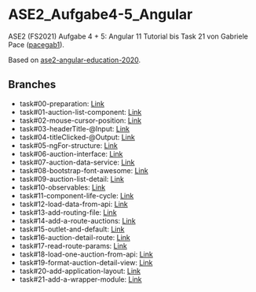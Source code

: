 # ASE2_Aufgabe4-5_Angular
ASE2 (FS2021) Aufgabe 4 + 5: Angular 11 Tutorial bis Task 21
von Gabriele Pace ([pacegab1](https://github.zhaw.ch/pacegab1)).

Based on [ase2-angular-education-2020](https://github.zhaw.ch/bacn/ase2-angular-education-2020).

## Branches
- task#00-preparation: [Link](https://github.zhaw.ch/pacegab1/ASE2_Aufgabe4-5_Angular/tree/task%2300-preparation)
- task#01-auction-list-component: [Link](https://github.zhaw.ch/pacegab1/ASE2_Aufgabe4-5_Angular/tree/task%2301-auction-list-component)
- task#02-mouse-cursor-position: [Link](https://github.zhaw.ch/pacegab1/ASE2_Aufgabe4-5_Angular/tree/task%2302-mouse-cursor-position)
- task#03-headerTitle-@Input: [Link](https://github.zhaw.ch/pacegab1/ASE2_Aufgabe4-5_Angular/tree/task%2303-headerTitle-%40Input)
- task#04-titleClicked-@Output: [Link](https://github.zhaw.ch/pacegab1/ASE2_Aufgabe4-5_Angular/tree/task%2304-titleClicked-%40Output)
- task#05-ngFor-structure: [Link](https://github.zhaw.ch/pacegab1/ASE2_Aufgabe4-5_Angular/tree/task%2305-ngFor-structure)
- task#06-auction-interface: [Link](https://github.zhaw.ch/pacegab1/ASE2_Aufgabe4-5_Angular/tree/task%2306-auction-interface)
- task#07-auction-data-service: [Link](https://github.zhaw.ch/pacegab1/ASE2_Aufgabe4-5_Angular/tree/task%2307-auction-data-service)
- task#08-bootstrap-font-awesome: [Link](https://github.zhaw.ch/pacegab1/ASE2_Aufgabe4-5_Angular/tree/task%2308-bootstrap-font-awesome)
- task#09-auction-list-detail: [Link](https://github.zhaw.ch/pacegab1/ASE2_Aufgabe4-5_Angular/tree/task%2309-auction-list-detail)
- task#10-observables: [Link](https://github.zhaw.ch/pacegab1/ASE2_Aufgabe4-5_Angular/tree/task%2310-observables)
- task#11-component-life-cycle: [Link](https://github.zhaw.ch/pacegab1/ASE2_Aufgabe4-5_Angular/tree/task%2311-component-life-cycle)
- task#12-load-data-from-api: [Link](https://github.zhaw.ch/pacegab1/ASE2_Aufgabe4-5_Angular/tree/task%2312-load-data-from-api)
- task#13-add-routing-file: [Link](https://github.zhaw.ch/pacegab1/ASE2_Aufgabe4-5_Angular/tree/task%2313-add-routing-file)
- task#14-add-a-route-auctions: [Link](https://github.zhaw.ch/pacegab1/ASE2_Aufgabe4-5_Angular/tree/task%2314-add-a-route-auctions)
- task#15-outlet-and-default: [Link](https://github.zhaw.ch/pacegab1/ASE2_Aufgabe4-5_Angular/tree/task%2315-outlet-and-default)
- task#16-auction-detail-route: [Link](https://github.zhaw.ch/pacegab1/ASE2_Aufgabe4-5_Angular/tree/task%2316-auction-detail-route)
- task#17-read-route-params: [Link](https://github.zhaw.ch/pacegab1/ASE2_Aufgabe4-5_Angular/tree/task%2317-read-route-params)
- task#18-load-one-auction-from-api: [Link](https://github.zhaw.ch/pacegab1/ASE2_Aufgabe4-5_Angular/tree/task%2318-load-one-auction-from-api)
- task#19-format-auction-detail-view: [Link](https://github.zhaw.ch/pacegab1/ASE2_Aufgabe4-5_Angular/tree/task%2319-format-auction-detail-view)
- task#20-add-application-layout: [Link](https://github.zhaw.ch/pacegab1/ASE2_Aufgabe4-5_Angular/tree/task%2320-add-application-layout)
- task#21-add-a-wrapper-module: [Link](https://github.zhaw.ch/pacegab1/ASE2_Aufgabe4-5_Angular/tree/task%2321-add-a-wrapper-module)
